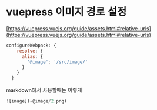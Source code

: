 # vuepress 이미지 경로 설정

[https://vuepress.vuejs.org/guide/assets.html#relative-urls](https://vuepress.vuejs.org/guide/assets.html#relative-urls)

```js
configureWebpack: {
    resolve: {
      alias: {
        '@image': '/src/image/'
      }
    }
  }
```

markdown에서 사용할때는 이렇게
```javascript
![image](~@image/2.png) 
```
<!--stackedit_data:
eyJoaXN0b3J5IjpbLTEyMjAyNTYyNTBdfQ==
-->